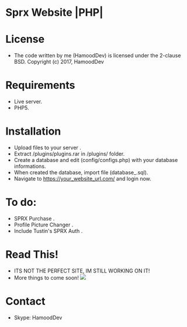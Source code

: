 # Sprx Website |PHP|



# License
- The code written by me (HamoodDev) is licensed under the 2-clause BSD. Copyright (c) 2017, HamoodDev

# Requirements
- Live server.
- PHP5.

# Installation
- Upload files to your server .
- Extract /plugins/plugins.rar in /plugins/ folder.
- Create a database and edit (config/configs.php) with your database informations.
- When created the database, import file (database_.sql).
- Navigate to https://your_website_url.com/ and login now.

# To do:
- SPRX Purchase .
- Profile Picture Changer .
- Include Tustin's SPRX Auth .

# Read This!
- ITS NOT THE PERFECT SITE, IM STILL WORKING ON IT!
- More things to come soon! <img src="https://www.emojibase.com/resources/img/emojis/apple/x1f609.png.pagespeed.ic.wF21YceKxu.png">

# Contact
- Skype: HamoodDev
